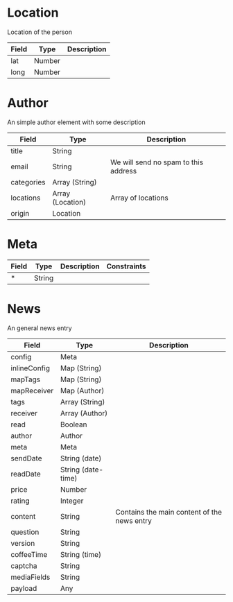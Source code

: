 # Location

Location of the person

Field | Type | Description
----- | ---- | -----------
lat | Number | 
long | Number | 


# Author

An simple author element with some description

Field | Type | Description
----- | ---- | -----------
title | String | 
email | String | We will send no spam to this address
categories | Array (String) | 
locations | Array (Location) | Array of locations
origin | Location | 


# Meta

Field | Type | Description | Constraints
----- | ---- | ----------- | -----------
* | String |  | 


# News

An general news entry

Field | Type | Description
----- | ---- | -----------
config | Meta | 
inlineConfig | Map (String) | 
mapTags | Map (String) | 
mapReceiver | Map (Author) | 
tags | Array (String) | 
receiver | Array (Author) | 
read | Boolean | 
author | Author | 
meta | Meta | 
sendDate | String (date) | 
readDate | String (date-time) | 
price | Number | 
rating | Integer | 
content | String | Contains the main content of the news entry
question | String | 
version | String | 
coffeeTime | String (time) | 
captcha | String | 
mediaFields | String | 
payload | Any | 


